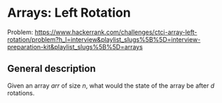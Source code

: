 # Arrays: Left Rotation

Problem: <https://www.hackerrank.com/challenges/ctci-array-left-rotation/problem?h_l=interview&playlist_slugs%5B%5D=interview-preparation-kit&playlist_slugs%5B%5D=arrays>

## General description

Given an array *arr* of size *n*, what would the state of the array be after *d* rotations.